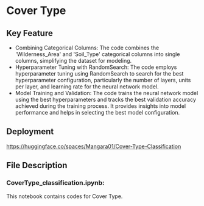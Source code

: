 # Cover Type

## Key Feature

* Combining Categorical Columns: The code combines the 'Wilderness_Area' and 'Soil_Type' categorical columns into single columns, simplifying the dataset for modeling.
* Hyperparameter Tuning with RandomSearch: The code employs hyperparameter tuning using RandomSearch to search for the best hyperparameter configuration, particularly the number of layers, units per layer, and learning rate for the neural network model.
* Model Training and Validation: The code trains the neural network model using the best hyperparameters and tracks the best validation accuracy achieved during the training process. It provides insights into model performance and helps in selecting the best model configuration.

## Deployment

https://huggingface.co/spaces/Mangara01/Cover-Type-Classification

## File Description
  
### CoverType_classification.ipynb:

This notebook contains codes for Cover Type.
